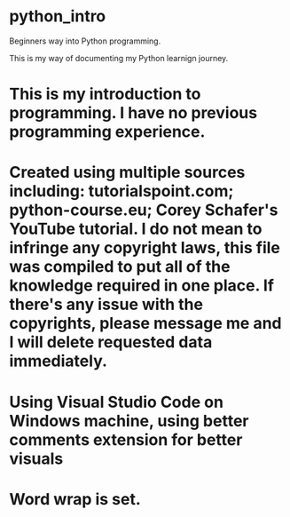 # python_intro
Beginners way into Python programming.

This is my way of documenting my Python learnign journey.

# This is my introduction to programming. I have no previous programming experience.
# Created using multiple sources including: tutorialspoint.com; python-course.eu; Corey Schafer's YouTube tutorial. I do not mean to infringe any copyright laws, this file was compiled to put all of the knowledge required in one place. If there's any issue with the copyrights, please message me and I will delete requested data immediately.
# Using Visual Studio Code on Windows machine, using better comments extension for better visuals
# Word wrap is set.